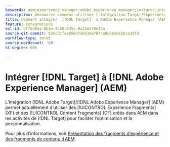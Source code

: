 ```yaml
---
keywords: aem;experience manager;adobe experience manager;intégrer;intégration
description: Découvrez comment utiliser l’intégration Target/Experience Manager.
title: Comment intégrer  [!DNL Target]  à Adobe Experience Manager (AEM) ?
feature: Integrations
exl-id: bff6d9da-8b1e-4458-8d5c-0a34e570e15a
source-git-commit: 02ecd1fea95937ab53e6787ca8b56cb62bca38fd
workflow-type: tm+mt
source-wordcount: '60'
ht-degree: 66%

---
```


# Intégrer [!DNL Target] à [!DNL Adobe Experience Manager] (AEM)

L’intégration [!DNL Adobe Target]/[!DNL Adobe Experience Manager] (AEM) permet actuellement d’utiliser des [!UICONTROL Experience Fragments] (XF) et des [!UICONTROL Content Fragments] (CF) créés dans AEM dans les activités de [!DNL Target] pour faciliter l’optimisation et la personnalisation.

Pour plus d’informations, voir [Présentation des fragments d’expérience et des fragments de contenu d’AEM](/help/main/c-integrating-target-with-mac/aem/aem-experience-and-content-fragments.md).
